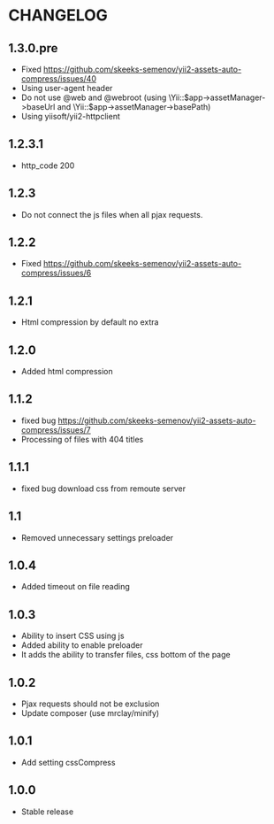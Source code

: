CHANGELOG
==============

1.3.0.pre
-----------------
 * Fixed https://github.com/skeeks-semenov/yii2-assets-auto-compress/issues/40
 * Using user-agent header
 * Do not use @web and @webroot (using \Yii::$app->assetManager->baseUrl and \Yii::$app->assetManager->basePath)
 * Using yiisoft/yii2-httpclient
 
1.2.3.1
-----------------
 * http_code 200
 
1.2.3
-----------------
 * Do not connect the js files when all pjax requests.

1.2.2
-----------------
 * Fixed https://github.com/skeeks-semenov/yii2-assets-auto-compress/issues/6

1.2.1
-----------------
 * Html compression by default no extra

1.2.0
-----------------
 * Added html compression

1.1.2
-----------------
 * fixed bug https://github.com/skeeks-semenov/yii2-assets-auto-compress/issues/7
 * Processing of files with 404 titles

1.1.1
-----------------
  * fixed bug download css from remoute server

1.1
-----------------
  * Removed unnecessary settings preloader

1.0.4
-----------------
  * Added timeout on file reading

1.0.3
-----------------
  * Ability to insert CSS using js
  * Added ability to enable preloader
  * It adds the ability to transfer files, css bottom of the page

1.0.2
-----------------
  * Pjax requests should not be exclusion
  * Update composer (use mrclay/minify)
  
1.0.1
-----------------
  * Add setting cssCompress

1.0.0
-----------------
  * Stable release
